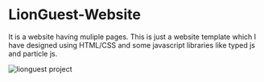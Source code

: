 # LionGuest-Website
It is a website having muliple pages. This is just a website template which I have designed using HTML/CSS and some javascript libraries like typed js and particle js.

![lionguest project](https://user-images.githubusercontent.com/21124445/40313801-3c6f10aa-5d34-11e8-86cd-b30755ff36fc.gif)
